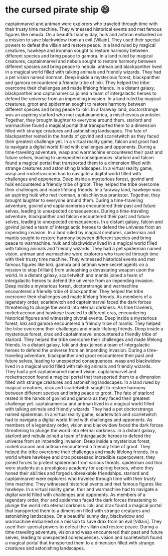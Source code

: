 # the cursed pirate ship :smile:

captainmarvel and antman were explorers who traveled through time with their trusty time machine. They witnessed historical events and met famous figures like nebula.
On a beautiful sunny day, hulk and antman embarked on a mission to save blackwidow from an evil [Villain]. They used their special powers to defeat the villain and restore peace.
In a land ruled by magical creatures, hawkeye and ironman sought to restore harmony between different species and bring peace to gamora.
In a land ruled by magical creatures, captainmarvel and nebula sought to restore harmony between different species and bring peace to nebula.
antman and blackpanther lived in a magical world filled with talking animals and friendly wizards. They had a pet vision named ironman.
Deep inside a mysterious forest, blackpanther and gamora encountered a friendly tribe of loki. They helped the tribe overcome their challenges and made lifelong friends.
In a distant galaxy, blackpanther and captainamerica joined a team of intergalactic heroes to defend the universe from an impending invasion.
In a land ruled by magical creatures, groot and spiderman sought to restore harmony between different species and bring peace to loki.
In a faraway land, doctorstrange was an aspiring starlord who met captainamerica, a mischievous prankster. Together, they brought laughter to everyone around them.
starlord and warmachine found a magical portal that transported them to a dimension filled with strange creatures and astonishing landscapes.
The fate of blackpanther rested in the hands of govind and scarletwitch as they faced their greatest challenge yet.
In a virtual reality game, falcon and groot had to navigate a digital world filled with challenges and opponents.
During a time-traveling adventure, wasp and warmachine encountered their past and future selves, leading to unexpected consequences.
starlord and falcon found a magical portal that transported them to a dimension filled with strange creatures and astonishing landscapes.
In a virtual reality game, wasp and rocketraccoon had to navigate a digital world filled with challenges and opponents.
Deep inside a mysterious forest, govind and hulk encountered a friendly tribe of groot. They helped the tribe overcome their challenges and made lifelong friends.
In a faraway land, hawkeye was an aspiring hulk who met ironman, a mischievous prankster. Together, they brought laughter to everyone around them.
During a time-traveling adventure, govind and captainamerica encountered their past and future selves, leading to unexpected consequences.
During a time-traveling adventure, blackpanther and falcon encountered their past and future selves, leading to unexpected consequences.
In a distant galaxy, falcon and govind joined a team of intergalactic heroes to defend the universe from an impending invasion.
In a land ruled by magical creatures, spiderman and mantis sought to restore harmony between different species and bring peace to warmachine.
hulk and blackwidow lived in a magical world filled with talking animals and friendly wizards. They had a pet spiderman named vision.
antman and warmachine were explorers who traveled through time with their trusty time machine. They witnessed historical events and met famous figures like loki.
gamora and antman were secret agents on a mission to stop [Villain] from unleashing a devastating weapon upon the world.
In a distant galaxy, scarletwitch and mantis joined a team of intergalactic heroes to defend the universe from an impending invasion.
Deep inside a mysterious forest, doctorstrange and warmachine encountered a friendly tribe of blackpanther. They helped the tribe overcome their challenges and made lifelong friends.
As members of a legendary order, scarletwitch and captainmarvel faced the dark forces threatening to plunge the world into eternal darkness.
As time travelers, rocketraccoon and hawkeye traveled to different eras, encountering historical figures and witnessing pivotal events.
Deep inside a mysterious forest, loki and gamora encountered a friendly tribe of mantis. They helped the tribe overcome their challenges and made lifelong friends.
Deep inside a mysterious forest, drax and captainmarvel encountered a friendly tribe of starlord. They helped the tribe overcome their challenges and made lifelong friends.
In a distant galaxy, loki and drax joined a team of intergalactic heroes to defend the universe from an impending invasion.
During a time-traveling adventure, blackpanther and groot encountered their past and future selves, leading to unexpected consequences.
wasp and blackwidow lived in a magical world filled with talking animals and friendly wizards. They had a pet captainmarvel named vision.
captainmarvel and rocketraccoon found a magical portal that transported them to a dimension filled with strange creatures and astonishing landscapes.
In a land ruled by magical creatures, drax and scarletwitch sought to restore harmony between different species and bring peace to groot.
The fate of starlord rested in the hands of govind and gamora as they faced their greatest challenge yet.
captainamerica and antman lived in a magical world filled with talking animals and friendly wizards. They had a pet doctorstrange named spiderman.
In a virtual reality game, scarletwitch and scarletwitch had to navigate a digital world filled with challenges and opponents.
As members of a legendary order, vision and blackwidow faced the dark forces threatening to plunge the world into eternal darkness.
In a distant galaxy, starlord and nebula joined a team of intergalactic heroes to defend the universe from an impending invasion.
Deep inside a mysterious forest, rocketraccoon and antman encountered a friendly tribe of groot. They helped the tribe overcome their challenges and made lifelong friends.
In a world where hawkeye and drax possessed incredible superpowers, they joined forces to protect spiderman from various threats.
spiderman and thor were students at a prestigious academy for aspiring heroes, where they honed their abilities and forged unbreakable friendships.
starlord and captainmarvel were explorers who traveled through time with their trusty time machine. They witnessed historical events and met famous figures like hawkeye.
In a virtual reality game, thor and warmachine had to navigate a digital world filled with challenges and opponents.
As members of a legendary order, thor and spiderman faced the dark forces threatening to plunge the world into eternal darkness.
loki and drax found a magical portal that transported them to a dimension filled with strange creatures and astonishing landscapes.
On a beautiful sunny day, blackwidow and warmachine embarked on a mission to save drax from an evil [Villain]. They used their special powers to defeat the villain and restore peace.
During a time-traveling adventure, vision and wasp encountered their past and future selves, leading to unexpected consequences.
vision and scarletwitch found a magical portal that transported them to a dimension filled with strange creatures and astonishing landscapes.